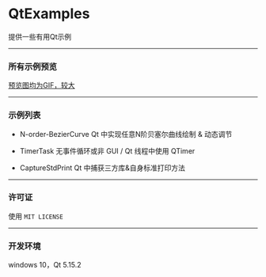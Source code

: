 # QtExamples

提供一些有用Qt示例

------

### 所有示例预览

[预览图均为GIF，较大](https://github.com/mengps/QtExamples/blob/master/demonstrate/demonstrate.md)

------

### 示例列表

 - N-order-BezierCurve Qt 中实现任意N阶贝塞尔曲线绘制 & 动态调节

 - TimerTask 无事件循环或非 GUI / Qt 线程中使用 QTimer

 - CaptureStdPrint Qt 中捕获三方库&自身标准打印方法

------

### 许可证

   使用 `MIT LICENSE`

------

### 开发环境

windows 10，Qt 5.15.2